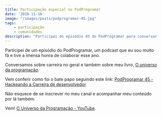 ```yaml
---
title: Participação especial no PodProgramar
date: '2018-11-10'
image: "/images/posts/podprogramar-45.jpg"
tags:
    - participação
    - comunidades
description: "Participei do episódio 45 do PodProgramar para conversar sobre carreira e falar do livro O Universo da Programação"
---
```

Participei de um episódio do PodProgramar, um podcast que eu sou muito fã e tive a imensa honra de colaborar esse ano.

Conversamos sobre carreira no geral e também sobre meu livro, [O universo da programação](https://www.casadocodigo.com.br/products/livro-universo-programacao).

Vem conferir como foi o bate papo seguindo este link: [PodProgramar 45 - Hackeando a Carreira de desenvolvedor](https://mundopodcast.com.br/podprogramar/45-hackeando-carreira-desenvolvedor/).

Não esquece de se inscrever no meu canal e acompanhar meu conteúdo por lá também.

Vem! [O Universo da Programação - YouTube](https://www.youtube.com/channel/UCWrqsnPLl6aRX0ECUmPaZEw).
